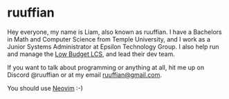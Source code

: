 # ruuffian
Hey everyone, my name is Liam, also known as ruuffian. I have a Bachelors in Math and Computer Science from Temple University, and I work as a Junior Systems Administrator at Epsilon Technology Group. I also help run and manage the [Low Budget LCS](https://twitter.com/lowbudgetlcs), and lead their dev team.

If you want to talk about programming or anything at all, hit me up on Discord @ruuffian or at my email ruuffian@gmail.com.

You should use [Neovim](https://neovim.io/) :-)
